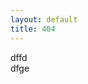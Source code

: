 ```yaml
---
layout: default
title: 404
---
```

<style type="text/css">

</style>
<div class="container">
  <div class="row">
    <div class="col-md-12">
      <div class="text_align_center margino">dffd</div>
    </div>
    <div class="col-md-12">
      dfge
    </div>
  </div>
</div>